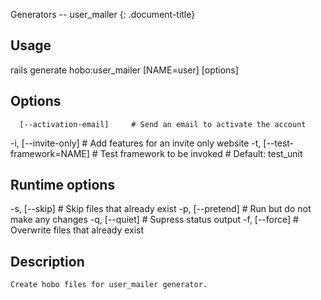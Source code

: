 Generators -- user\_mailer
{: .document-title}


## Usage

    

  rails generate hobo:user_mailer [NAME=user] [options]


## Options

    

      [--activation-email]     # Send an email to activate the account
  -i, [--invite-only]          # Add features for an invite only website
  -t, [--test-framework=NAME]  # Test framework to be invoked
                               # Default: test_unit


## Runtime options

    

  -s, [--skip]     # Skip files that already exist
  -p, [--pretend]  # Run but do not make any changes
  -q, [--quiet]    # Supress status output
  -f, [--force]    # Overwrite files that already exist


## Description

    

    Create hobo files for user_mailer generator.
